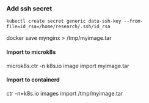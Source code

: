 

### Add ssh secret
```
kubectl create secret generic data-ssh-key --from-file=id_rsa=/home/research/.ssh/id_rsa
```

docker save mynginx > /tmp/myimage.tar

#### Import to microk8s
microk8s.ctr -n k8s.io image import myimage.tar


#### Import to containerd
ctr -n=k8s.io images import /tmp/myimage.tar
